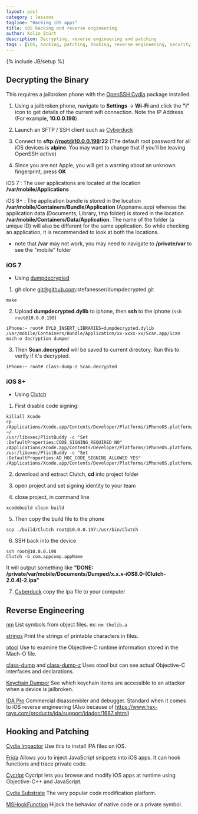 ```yaml
---
layout: post
category : lessons
tagline: "Hacking iOS apps"
title: iOS hacking and reverse engineering
author: Kolin Stürt
description: Decrypting, reverse engineering and patching
tags : [iOS, hacking, patching, hooking, reverse engineering, security, XCode]
---
```

{% include JB/setup %}

## Decrypting the Binary

This requires a jailbroken phone with the [OpenSSH Cydia](https://cydia.saurik.com/openssh.html) package installed.

1. Using a jailbroken phone, navigate to **Settings** -> **Wi-Fi** and click the **"i"** icon to get details of the current wifi connection. Note the IP Address (For example, **10.0.0.198**)

2. Launch an SFTP / SSH client such as [Cyberduck](https://cyberduck.io/)

3. Connect to **sftp://root@10.0.0.198:22** (The default root password for all iOS devices is **alpine**. You may want to change that if you'll be leaving OpenSSH active)

4. Since you are not Apple, you will get a warning about an unknown fingerprint, press **OK**


iOS 7 : The user applications are located at the location **/var/mobile/Applications**

iOS 8+ : The application bundle is stored in the location **/var/mobile/Containers/Bundle/Application** (Appname.app) whereas the application data (Documents, Library, tmp folder) is stored in the location **/var/mobile/Containers/Data/Application**. The name of the folder (a unique ID) will also be different for the same application. So while checking an application, it is recommended to look at both the locations.

* note that **/var** may not work, you may need to navigate to **/private/var** to see the "mobile" folder

### iOS 7
* Using [dumpdecrypted](https://github.com/stefanesser/dumpdecrypted)

1.  git clone git@github.com:stefanesser/dumpdecrypted.git
```
make
```
2. Upload **dumpdecrypted.dylib** to iphone, then **ssh** to the iphone (`ssh root@10.0.0.198`)
```
iPhone:~ root# DYLD_INSERT_LIBRARIES=dumpdecrypted.dylib /var/mobile/Containers/Bundle/Application/xx-xxxx-xx/Scan.app/Scan mach-o decryption dumper
```
3. Then **Scan.decrypted** will be saved to current directory. Run this to verify if it's decrypted.
```
iPhone:~ root# class-dump-z Scan.decrypted
```

### iOS 8+
* Using [Clutch](https://github.com/KJCracks/Clutch)
 
1. First disable code signing:

```
killall Xcode
cp /Applications/Xcode.app/Contents/Developer/Platforms/iPhoneOS.platform/Developer/SDKs/iPhoneOS.sdk/SDKSettings.plist ~/
/usr/libexec/PlistBuddy -c "Set :DefaultProperties:CODE_SIGNING_REQUIRED NO" /Applications/Xcode.app/Contents/Developer/Platforms/iPhoneOS.platform/Developer/SDKs/iPhoneOS.sdk/SDKSettings.plist
/usr/libexec/PlistBuddy -c "Set :DefaultProperties:AD_HOC_CODE_SIGNING_ALLOWED YES" /Applications/Xcode.app/Contents/Developer/Platforms/iPhoneOS.platform/Developer/SDKs/iPhoneOS.sdk/SDKSettings.plist
```

2. download and extract Clutch, **cd** into project folder

3. open project and set signing identity to your team

4. close project, in command line 
```
xcodebuild clean build
```
5. Then copy the build file to the phone
```
scp ./build/Clutch root@10.0.0.197:/usr/bin/Clutch
```
6. SSH back into the device
```
ssh root@10.0.0.198
Clutch -b com.appcomp.appName
```
It will output something like **"DONE: /private/var/mobile/Documents/Dumped/x.x.x-iOS8.0-(Clutch-2.0.4)-2.ipa"**

7. [Cyberduck](https://cyberduck.io/) copy the ipa file to your computer

## Reverse Engineering

[nm](https://linux.die.net/man/1/nm)
List symbols from object files.
ex: `nm thelib.a`

[strings](https://linux.die.net/man/1/strings)
Print the strings of printable characters in files. 

[otool](https://www.manpagez.com/man/1/otool/)
Use to examine the Objective-C runtime information stored in the Mach-O file.

[class-dump](http://stevenygard.com/projects/class-dump/) and [class-dump-z](https://code.google.com/archive/p/networkpx/wikis/class_dump_z.wiki)
Uses otool but can see actual Objective-C interfaces and declarations.

[Keychain Dumper](https://github.com/ptoomey3/Keychain-Dumper)
See which keychain items are accessible to an attacker when a device is jailbroken.

[IDA Pro](https://www.hex-rays.com/products/ida/)
Commercial disassembler and debugger.
Standard when it comes to iOS reverse engineering (Also because of https://www.hex-rays.com/products/ida/support/idadoc/1687.shtml)

## Hooking and Patching

[Cydia Impactor](http://www.cydiaimpactor.com/)
Use this to install IPA files on iOS.

[Frida](https://www.frida.re/)
Allows you to inject JavaScript snippets into iOS apps. It can hook functions and trace private code.

[Cycript](http://www.cycript.org/)
Cycript lets you browse and modify iOS apps at runtime using Objective-C++ and JavaScript.

[Cydia Substrate](http://www.cydiasubstrate.com/)
The very popular code modification platform.

[MSHookFunction](http://www.cydiasubstrate.com/api/c/MSHookFunction/)
Hijack the behavior of native code or a private symbol.
